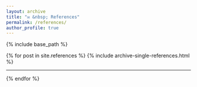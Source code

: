 ```yaml
---
layout: archive
title: "✉️ &nbsp; References"
permalink: /references/
author_profile: true
---
```



{% include base_path %}


{% for post in site.references %}
  {% include archive-single-references.html %}
  <hr>
{% endfor %}
